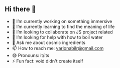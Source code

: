## Hi there 👋

<!--
**variousnabil/variousnabil** is a ✨ _special_ ✨ repository because its `README.md` (this file) appears on your GitHub profile.

Here are some ideas to get you started:

- 🔭 I’m currently working on ...
- 🌱 I’m currently learning ...
- 👯 I’m looking to collaborate on ...
- 🤔 I’m looking for help with ...
- 💬 Ask me about ...
- 📫 How to reach me: ...
- 😄 Pronouns: ...
- ⚡ Fun fact: ...
-->
- 🔭 I’m currently working on something immersive
- 🌱 I’m currently learning to find the meaning of life
- 👯 I’m looking to collaborate on JS project related
- 🤔 I’m looking for help with how to boil water
- 💬 Ask me about cosmic ingredients
- 📫 How to reach me: varionabilr@gmail.com
- 😄 Pronouns: it/its
- ⚡ Fun fact: void didn't create itself
